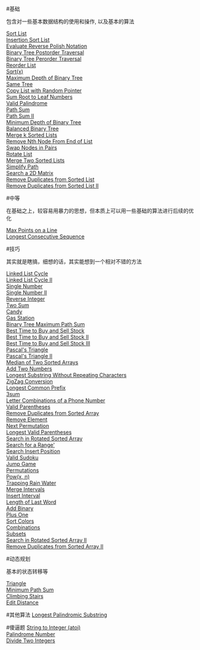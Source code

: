 
#基础

包含对一些基本数据结构的使用和操作, 以及基本的算法

[Sort List](http://oj.leetcode.com/problems/sort-list/)   
[Insertion Sort List ](http://oj.leetcode.com/problems/insertion-sort-list/)   
[Evaluate Reverse Polish Notation](http://oj.leetcode.com/problems/evaluate-reverse-polish-notation/)   
[Binary Tree Postorder Traversal](http://oj.leetcode.com/problems/binary-tree-postorder-traversal/)   
[Binary Tree Perorder Traversal](http://oj.leetcode.com/problems/binary-tree-perorder-traversal/)   
[Reorder List](http://oj.leetcode.com/problems/reorder-list/)   
[Sqrt(x)](http://oj.leetcode.com/problems/sqrtx/)   
[Maximum Depth of Binary Tree](http://oj.leetcode.com/problems/maximum-depth-of-binary-tree/)   
[Same Tree](http://oj.leetcode.com/problems/same-tree/)   
[Copy List with Random Pointer](http://oj.leetcode.com/problems/copy-list-with-random-pointer/)   
[Sum Root to Leaf Numbers](http://oj.leetcode.com/problems/sum-root-to-leaf-numbers/)   
[Valid Palindrome](http://oj.leetcode.com/problems/valid-palindrome/)   
[Path Sum](http://oj.leetcode.com/problems/path-sum/)   
[Path Sum II](http://oj.leetcode.com/problems/path-sum-ii/)   
[Minimum Depth of Binary Tree](http://oj.leetcode.com/problems/minimum-depth-of-binary-tree/)   
[Balanced Binary Tree](http://oj.leetcode.com/problems/balanced-binary-tree/)   
[Merge k Sorted Lists](http://oj.leetcode.com/problems/merge-k-sorted-lists/)   
[Remove Nth Node From End of List](http://oj.leetcode.com/problems/remove-nth-node-from-end-of-list/)   
[Swap Nodes in Pairs](http://oj.leetcode.com/problems/swap-nodes-in-pairs/)   
[Rotate List](http://oj.leetcode.com/problems/rotate-list/)   
[Merge Two Sorted Lists](http://oj.leetcode.com/problems/merge-two-sorted-lists/)   
[Simplify Path](http://oj.leetcode.com/problems/simplify-path/)   
[Search a 2D Matrix](http://oj.leetcode.com/problems/search-a-2d-matrix/)   
[Remove Duplicates from Sorted List](http://oj.leetcode.com/problems/remove-duplicates-from-sorted-list/)   
[Remove Duplicates from Sorted List II](http://oj.leetcode.com/problems/remove-duplicates-from-sorted-list-ii/)   

#中等

在基础之上，较容易用暴力的思想，但本质上可以用一些基础的算法进行后续的优化

[Max Points on a Line](http://oj.leetcode.com/problems/max-points-on-a-line/)   
[Longest Consecutive Sequence](http://oj.leetcode.com/problems/longest-consecutive-sequence/)   

#技巧

其实就是瞎搞，细想的话，其实能想到一个相对不错的方法

[Linked List Cycle](http://oj.leetcode.com/problems/linked-list-cycle/)   
[Linked List Cycle II](http://oj.leetcode.com/problems/linked-list-cycle-ii/)   
[Single Number](http://oj.leetcode.com/problems/single-number/)   
[Single Number II](http://oj.leetcode.com/problems/single-number-ii/)   
[Reverse Integer](http://oj.leetcode.com/problems/reverse-integer/)   
[Two Sum](http://oj.leetcode.com/problems/two-sum/)   
[Candy](http://oj.leetcode.com/problems/candy/)   
[Gas Station](http://oj.leetcode.com/problems/gas-station/)   
[Binary Tree Maximum Path Sum](http://oj.leetcode.com/problems/binary-tree-maximum-path-sum/)   
[Best Time to Buy and Sell Stock](http://oj.leetcode.com/problems/best-time-to-buy-and-sell-stock/)   
[Best Time to Buy and Sell Stock II](http://oj.leetcode.com/problems/best-time-to-buy-and-sell-stock-ii/)   
[Best Time to Buy and Sell Stock III](http://oj.leetcode.com/problems/best-time-to-buy-and-sell-stock-iii/)   
[Pascal's Triangle](http://oj.leetcode.com/problems/pascals-triangle/)   
[Pascal's Triangle II](http://oj.leetcode.com/problems/pascals-triangle-ii/)   
[Median of Two Sorted Arrays](http://oj.leetcode.com/problems/median-of-two-sorted-arrays/)   
[Add Two Numbers](http://oj.leetcode.com/problems/add-two-numbers/)   
[Longest Substring Without Repeating Characters](http://oj.leetcode.com/problems/longest-substring-without-repeating-characters/)   
[ZigZag Conversion](http://oj.leetcode.com/problems/zigzag-conversion/)   
[Longest Common Prefix](http://oj.leetcode.com/problems/longest-common-prefix/)   
[3sum](http://oj.leetcode.com/problems/3sum/)   
[Letter Combinations of a Phone Number](http://oj.leetcode.com/problems/letter-combinations-of-a-phone-number/)   
[Valid Parentheses](http://oj.leetcode.com/problems/valid-parentheses/)   
[Remove Duplicates from Sorted Array](http://oj.leetcode.com/problems/remove-duplicates-from-sorted-array/)   
[Remove Element](http://oj.leetcode.com/problems/remove-element/)   
[Next Permutation](http://oj.leetcode.com/problems/next-permutation/)   
[Longest Valid Parentheses](http://oj.leetcode.com/problems/longest-valid-parentheses/)   
[Search in Rotated Sorted Array](http://oj.leetcode.com/problems/search-in-rotated-sorted-array/)   
[Search for a Range'](http://oj.leetcode.com/problems/search-for-a-range/)   
[Search Insert Position](http://oj.leetcode.com/problems/search-insert-position/)   
[Valid Sudoku](http://oj.leetcode.com/problems/valid-sudoku/)  
[Jump Game](http://oj.leetcode.com/problems/jump-game/)    
[Permutations](http://oj.leetcode.com/problems/permutations/)   
[Pow(x, n)](http://oj.leetcode.com/problems/powx-n/)   
[Trapping Rain Water](http://oj.leetcode.com/problems/trapping-rain-water/)   
[Merge Intervals](http://oj.leetcode.com/problems/merge-intervals/)   
[Insert Interval](http://oj.leetcode.com/problems/insert-interval/)   
[Length of Last Word](http://oj.leetcode.com/problems/length-of-last-word/)   
[Add Binary](http://oj.leetcode.com/problems/add-binary/)    
[Plus One](http://oj.leetcode.com/problems/plus-one/)   
[Sort Colors](http://oj.leetcode.com/problems/sort-colors/)   
[Combinations](http://oj.leetcode.com/problems/combinations/)   
[Subsets](http://oj.leetcode.com/problems/subsets/)   
[Search in Rotated Sorted Array II](http://oj.leetcode.com/problems/search-in-rotated-sorted-array-ii/)   
[Remove Duplicates from Sorted Array II](http://oj.leetcode.com/problems/remove-duplicates-from-sorted-array-ii/)   

#动态规划

基本的状态转移等

[Triangle](http://oj.leetcode.com/problems/triangle/)   
[Minimum Path Sum](http://oj.leetcode.com/problems/minimum-path-sum/)   
[Climbing Stairs](http://oj.leetcode.com/problems/climbing-stairs/)   
[Edit Distance](http://oj.leetcode.com/problems/edit-distance/)   


#其他算法
[Longest Palindromic Substring](http://oj.leetcode.com/problems/longest-palindromic-substring/)   

#傻逼题
[String to Integer (atoi)](http://oj.leetcode.com/problems/string-to-integer-atoi/)   
[Palindrome Number](http://oj.leetcode.com/problems/palindrome-number/)   
[Divide Two Integers](http://oj.leetcode.com/problems/divide-two-integers/)   
